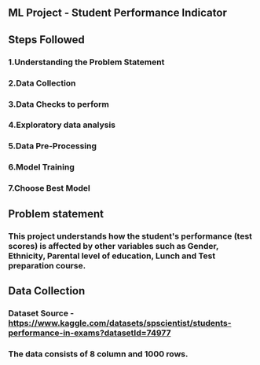 ## ML Project - Student Performance Indicator

## Steps Followed
### 1.Understanding the Problem Statement
### 2.Data Collection
### 3.Data Checks to perform
### 4.Exploratory data analysis
### 5.Data Pre-Processing
### 6.Model Training
### 7.Choose Best Model


## Problem statement
### This project understands how the student's performance (test scores) is affected by other variables such as Gender, Ethnicity, Parental level of education, Lunch and Test preparation course.

## Data Collection
### Dataset Source - https://www.kaggle.com/datasets/spscientist/students-performance-in-exams?datasetId=74977
### The data consists of 8 column and 1000 rows.


